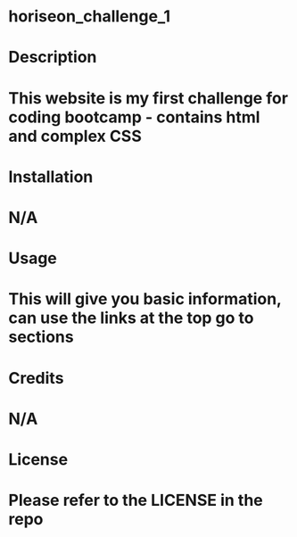# horiseon_challenge_1

# Description
# This website is my first challenge for coding bootcamp - contains html and complex CSS

# Installation
# N/A

# Usage
# This will give you basic information, can use the links at the top go to sections

# Credits
# N/A

# License
# Please refer to the LICENSE in the repo
